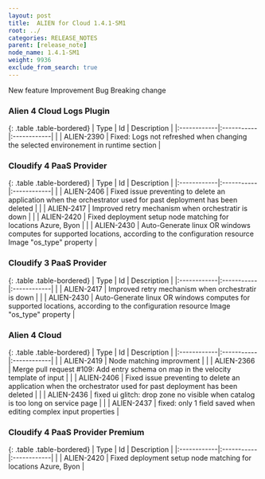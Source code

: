 ```yaml
---
layout: post
title:  ALIEN for Cloud 1.4.1-SM1
root: ../
categories: RELEASE_NOTES
parent: [release_note]
node_name: 1.4.1-SM1
weight: 9936
exclude_from_search: true
---
```





<i class="fa fa-plus text-success"></i> New feature <i class="fa fa-level-up text-primary"></i> Improvement  <i class="fa fa-bug text-danger"></i> Bug <i class="fa fa-exclamation-triangle text-warning"></i> Breaking change


### Alien 4 Cloud Logs Plugin



  {: .table .table-bordered}
  | Type        | Id         | Description |
  |:------------|:-----------|:------------|
        |  <i class="fa fa-bug text-danger"></i> | ALIEN-2390 | Fixed: Logs not refreshed when changing the selected environement in runtime section  |
  


### Cloudify 4 PaaS Provider



  {: .table .table-bordered}
  | Type        | Id         | Description |
  |:------------|:-----------|:------------|
        |  <i class="fa fa-bug text-danger"></i> | ALIEN-2406 | Fixed issue preventing to delete an application when the orchestrator used for past deployment has been deleted  |
    |  <i class="fa fa-bug text-danger"></i> | ALIEN-2417 | Improved retry mechanism when orchestratir is down  |
    |  <i class="fa fa-bug text-danger"></i> | ALIEN-2420 | Fixed  deployment setup node matching for locations Azure, Byon  |
    |  <i class="fa fa-bug text-danger"></i> | ALIEN-2430 | Auto-Generate linux OR windows computes for supported locations, according to the configuration resource Image "os_type" property  |
  


### Cloudify 3 PaaS Provider



  {: .table .table-bordered}
  | Type        | Id         | Description |
  |:------------|:-----------|:------------|
        |  <i class="fa fa-bug text-danger"></i> | ALIEN-2417 | Improved retry mechanism when orchestratir is down  |
    |  <i class="fa fa-bug text-danger"></i> | ALIEN-2430 | Auto-Generate linux OR windows computes for supported locations, according to the configuration resource Image "os_type" property  |
  


### Alien 4 Cloud



  {: .table .table-bordered}
  | Type        | Id         | Description |
  |:------------|:-----------|:------------|
      |  <i class="fa fa-level-up text-primary"></i> | ALIEN-2419 | Node matching improvment  |
      |  <i class="fa fa-bug text-danger"></i> | ALIEN-2366 | Merge pull request #109: Add entry schema on map in the velocity template of input  |
    |  <i class="fa fa-bug text-danger"></i> | ALIEN-2406 | Fixed issue preventing to delete an application when the orchestrator used for past deployment has been deleted  |
    |  <i class="fa fa-bug text-danger"></i> | ALIEN-2436 | fixed ui glitch: drop zone no visible when catalog is too long on service page  |
    |  <i class="fa fa-bug text-danger"></i> | ALIEN-2437 | fixed: only 1 field saved when editing complex input properties  |
  


### Cloudify 4 PaaS Provider Premium



  {: .table .table-bordered}
  | Type        | Id         | Description |
  |:------------|:-----------|:------------|
        |  <i class="fa fa-bug text-danger"></i> | ALIEN-2420 | Fixed  deployment setup node matching for locations Azure, Byon  |
  

